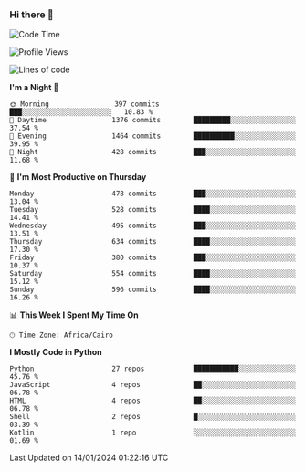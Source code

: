 ### Hi there 👋

<!--
**AMR-KELEG/AMR-KELEG** is a ✨ _special_ ✨ repository because its `README.md` (this file) appears on your GitHub profile.

Here are some ideas to get you started:

- 🔭 I’m currently working on ...
- 🌱 I’m currently learning ...
- 👯 I’m looking to collaborate on ...
- 🤔 I’m looking for help with ...
- 💬 Ask me about ...
- 📫 How to reach me: ...
- 😄 Pronouns: ...
- ⚡ Fun fact: ...
-->

<!--START_SECTION:waka-->
![Code Time](http://img.shields.io/badge/Code%20Time-0%20secs-blue)

![Profile Views](http://img.shields.io/badge/Profile%20Views-0-blue)

![Lines of code](https://img.shields.io/badge/From%20Hello%20World%20I%27ve%20Written-20.7%20million%20lines%20of%20code-blue)

**I'm a Night 🦉** 

```text
🌞 Morning                397 commits         ███░░░░░░░░░░░░░░░░░░░░░░   10.83 % 
🌆 Daytime                1376 commits        █████████░░░░░░░░░░░░░░░░   37.54 % 
🌃 Evening                1464 commits        ██████████░░░░░░░░░░░░░░░   39.95 % 
🌙 Night                  428 commits         ███░░░░░░░░░░░░░░░░░░░░░░   11.68 % 
```
📅 **I'm Most Productive on Thursday** 

```text
Monday                   478 commits         ███░░░░░░░░░░░░░░░░░░░░░░   13.04 % 
Tuesday                  528 commits         ████░░░░░░░░░░░░░░░░░░░░░   14.41 % 
Wednesday                495 commits         ███░░░░░░░░░░░░░░░░░░░░░░   13.51 % 
Thursday                 634 commits         ████░░░░░░░░░░░░░░░░░░░░░   17.30 % 
Friday                   380 commits         ███░░░░░░░░░░░░░░░░░░░░░░   10.37 % 
Saturday                 554 commits         ████░░░░░░░░░░░░░░░░░░░░░   15.12 % 
Sunday                   596 commits         ████░░░░░░░░░░░░░░░░░░░░░   16.26 % 
```


📊 **This Week I Spent My Time On** 

```text
🕑︎ Time Zone: Africa/Cairo
```

**I Mostly Code in Python** 

```text
Python                   27 repos            ███████████░░░░░░░░░░░░░░   45.76 % 
JavaScript               4 repos             ██░░░░░░░░░░░░░░░░░░░░░░░   06.78 % 
HTML                     4 repos             ██░░░░░░░░░░░░░░░░░░░░░░░   06.78 % 
Shell                    2 repos             █░░░░░░░░░░░░░░░░░░░░░░░░   03.39 % 
Kotlin                   1 repo              ░░░░░░░░░░░░░░░░░░░░░░░░░   01.69 % 
```




 Last Updated on 14/01/2024 01:22:16 UTC
<!--END_SECTION:waka-->
